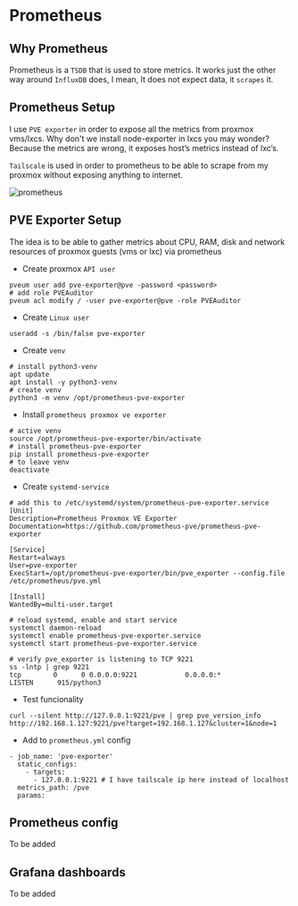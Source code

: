 # Prometheus

## Why Prometheus
Prometheus is a ``TSDB`` that is used to store metrics. It works just the other way around ``InfluxDB`` does, I mean, It does not expect data, it ``scrapes`` it.

## Prometheus Setup
I use ``PVE exporter`` in order to expose all the metrics from proxmox vms/lxcs. Why don't we install node-exporter in lxcs you may wonder? Because the metrics are wrong, it exposes host’s metrics instead of lxc’s.

``Tailscale`` is used in order to prometheus to be able to scrape from my proxmox without exposing anything to internet.

![prometheus](https://github.com/user-attachments/assets/16d2d0ee-8641-4217-b74a-1a740161496b)

## PVE Exporter Setup
The idea is to be able to gather metrics about CPU, RAM, disk and network resources of proxmox guests (vms or lxc) via prometheus

- Create proxmox `API user`
```
pveum user add pve-exporter@pve -password <password>
# add role PVEAuditor
pveum acl modify / -user pve-exporter@pve -role PVEAuditor
```
- Create `Linux user`
```
useradd -s /bin/false pve-exporter
```
- Create `venv`
```
# install python3-venv
apt update
apt install -y python3-venv
# create venv
python3 -m venv /opt/prometheus-pve-exporter
```
- Install `prometheus proxmox ve exporter`
```
# active venv
source /opt/prometheus-pve-exporter/bin/activate
# install prometheus-pve-exporter
pip install prometheus-pve-exporter
# to leave venv
deactivate
```
- Create `systemd-service`
```
# add this to /etc/systemd/system/prometheus-pve-exporter.service
[Unit]
Description=Prometheus Proxmox VE Exporter
Documentation=https://github.com/prometheus-pve/prometheus-pve-exporter

[Service]
Restart=always
User=pve-exporter
ExecStart=/opt/prometheus-pve-exporter/bin/pve_exporter --config.file /etc/prometheus/pve.yml

[Install]
WantedBy=multi-user.target

# reload systemd, enable and start service
systemctl daemon-reload
systemctl enable prometheus-pve-exporter.service
systemctl start prometheus-pve-exporter.service

# verify pve_exporter is listening to TCP 9221
ss -lntp | grep 9221
tcp        0      0 0.0.0.0:9221            0.0.0.0:*               LISTEN      915/python3
```
- Test funcionality
```
curl --silent http://127.0.0.1:9221/pve | grep pve_version_info
http://192.168.1.127:9221/pve?target=192.168.1.127&cluster=1&node=1
```
- Add to `prometheus.yml` config
```
- job_name: 'pve-exporter'
  static_configs:
    - targets:
      - 127.0.0.1:9221 # I have tailscale ip here instead of localhost
  metrics_path: /pve
  params:
```   

## Prometheus config
 To be added

## Grafana dashboards
 To be added

